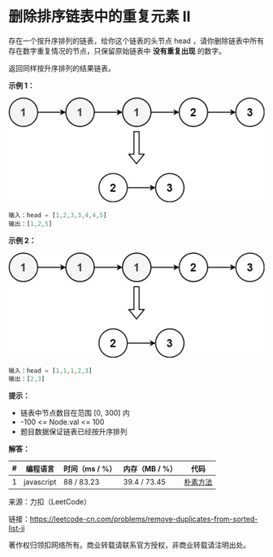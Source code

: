 # 删除排序链表中的重复元素 II

存在一个按升序排列的链表，给你这个链表的头节点 head ，请你删除链表中所有存在数字重复情况的节点，只保留原始链表中 **没有重复出现** 的数字。

返回同样按升序排列的结果链表。

**示例 1：**

![示例2](./eg2.jpg)

``` javascript
输入：head = [1,2,3,3,4,4,5]
输出：[1,2,5]
```

**示例 2：**

![示例2](./eg2.jpg)

``` javascript
输入：head = [1,1,1,2,3]
输出：[2,3]
```

**提示：**

- 链表中节点数目在范围 [0, 300] 内
- -100 <= Node.val <= 100
- 题目数据保证链表已经按升序排列

**解答：**

**#**|**编程语言**|**时间（ms / %）**|**内存（MB / %）**|**代码**
--|--|--|--|--
1|javascript|88 / 83.23|39.4 / 73.45|[朴素方法](./javascript/ac_v1.js)

来源：力扣（LeetCode）

链接：https://leetcode-cn.com/problems/remove-duplicates-from-sorted-list-ii

著作权归领扣网络所有。商业转载请联系官方授权，非商业转载请注明出处。
